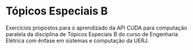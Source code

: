 # Tópicos Especiais B
Exercícios propostos para o aprendizado da API CUDA para computação paralela da disciplina de Tópicos Especiais B do curso de Engenharia Elétrica com ênfase em sistemas e computação da UERJ.

